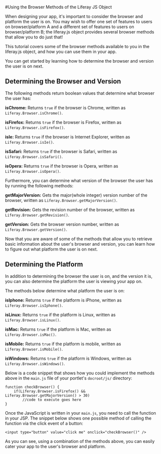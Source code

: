 #Using the Browser Methods of the Liferay JS Object

When designing your app, it's important to consider the browser and platform the 
user is on. You may wish to offer one set of features to users on 
browser/platform A and a different set of features to users on browser/platform 
B; the liferay.js object provides several browser methods that allow you to do 
just that! 

This tutorial covers some of the browser methods available to you in the 
liferay.js object, and how you can use them in your app.

You can get started by learning how to determine the browser and version the
user is on next.

## Determining the Browser and Version

The following methods return boolean values that determine what browser the user 
has:

**isChrome:** Returns `true` if the browser is Chrome, written as
`Liferay.Browser.isChrome()`.

**isFirefox:** Returns `true` if the browser is Firefox, written as
`Liferay.Browser.isFirefox()`.

**isIe:** Returns `true` if the browser is Internet Explorer, written as
`Liferay.Browser.isIe()`.

**isSafari:** Returns `true` if the browser is Safari, written as
`Liferay.Browser.isSafari()`.

**isOpera:** Returns `true` if the browser is Opera, written as
`Liferay.Browser.isOpera()`.

Furthermore, you can determine what version of the browser the user has by
running the following methods:

**getMajorVersion:** Gets the major(whole integer) version number of the browser, 
written as `Liferay.Browser.getMajorVersion()`.

**getRevision:** Gets the revision number of the browser, written as
`Liferay.Browser.getRevision()`.

**getVersion:** Gets the browser version number, written as
`Liferay.Browser.getVersion()`.

Now that you are aware of some of the methods that allow you to retrieve basic 
information about the user's browser and version, you can learn how to figure
out what platform the user is on next. 

## Determining the Platform

In addition to determining the browser the user is on, and the version it is,
you can also determine the platform the user is viewing your app on.

The methods below determine what platform the user is on:

**isIphone:** Returns `true` if the platform is iPhone, written as
`Liferay.Browser.isIphone()`.

**isLinux:** Returns `true` if the platform is Linux, written as
`Liferay.Browser.isLinux()`.

**isMac:** Returns `true` if the platform is Mac, written as
`Liferay.Browser.isMac()`.

**isMobile:** Returns `true` if the platform is mobile, written as
`Liferay.Browser.isMobile()`.

**isWindows:** Returns `true` if the platform is Windows, written as
`Liferay.Browser.isWindows()`.

Below is a code snippet that shows how you could implement the methods above in
the `main.js` file of your portlet's `docroot/js/` directory:

    function checkBrowser() {
        if(Liferay.Browser.isFirefox() && Liferay.Browser.getMajorVersion() > 30)
            //code to execute goes here
    }
    
Once the JavaScript is written in your `main.js`, you need to call the function 
in your JSP. The snippet below shows one possible method of calling the function 
via the click event of a button:

    <input type="button" value="click me" onclick="checkBrowser()" />

As you can see, using a combination of the methods above, you can easily cater 
your app to the user's browser and platform.
